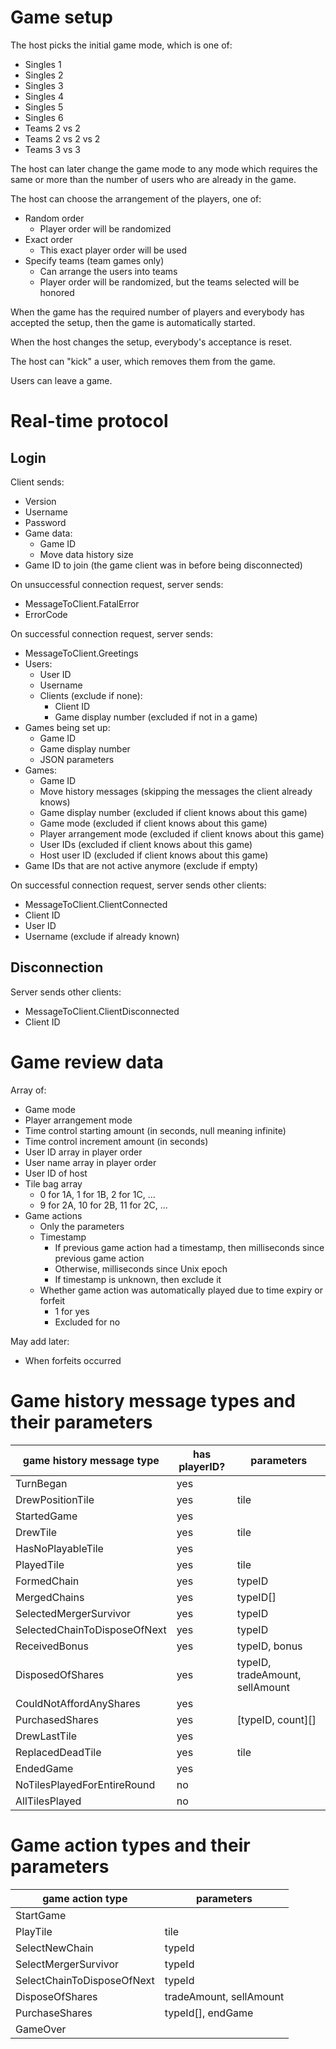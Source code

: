 # Game setup

The host picks the initial game mode, which is one of:

*   Singles 1
*   Singles 2
*   Singles 3
*   Singles 4
*   Singles 5
*   Singles 6
*   Teams 2 vs 2
*   Teams 2 vs 2 vs 2
*   Teams 3 vs 3

The host can later change the game mode to any mode which requires the same or more than the number of users who are already in the game.

The host can choose the arrangement of the players, one of:

*   Random order
    *   Player order will be randomized
*   Exact order
    *   This exact player order will be used
*   Specify teams (team games only)
    *   Can arrange the users into teams
    *   Player order will be randomized, but the teams selected will be honored

When the game has the required number of players and everybody has accepted the setup, then the game is automatically started.

When the host changes the setup, everybody's acceptance is reset.

The host can "kick" a user, which removes them from the game.

Users can leave a game.

# Real-time protocol

## Login

Client sends:

*   Version
*   Username
*   Password
*   Game data:
    *   Game ID
    *   Move data history size
*   Game ID to join (the game client was in before being disconnected)

On unsuccessful connection request, server sends:

*   MessageToClient.FatalError
*   ErrorCode

On successful connection request, server sends:

*   MessageToClient.Greetings
*   Users:
    *   User ID
    *   Username
    *   Clients (exclude if none):
        *   Client ID
        *   Game display number (excluded if not in a game)
*   Games being set up:
    *   Game ID
    *   Game display number
    *   JSON parameters
*   Games:
    *   Game ID
    *   Move history messages (skipping the messages the client already knows)
    *   Game display number (excluded if client knows about this game)
    *   Game mode (excluded if client knows about this game)
    *   Player arrangement mode (excluded if client knows about this game)
    *   User IDs (excluded if client knows about this game)
    *   Host user ID (excluded if client knows about this game)
*   Game IDs that are not active anymore (exclude if empty)

On successful connection request, server sends other clients:

*   MessageToClient.ClientConnected
*   Client ID
*   User ID
*   Username (exclude if already known)

## Disconnection

Server sends other clients:

*   MessageToClient.ClientDisconnected
*   Client ID

# Game review data

Array of:

*   Game mode
*   Player arrangement mode
*   Time control starting amount (in seconds, null meaning infinite)
*   Time control increment amount (in seconds)
*   User ID array in player order
*   User name array in player order
*   User ID of host
*   Tile bag array
    *   0 for 1A, 1 for 1B, 2 for 1C, ...
    *   9 for 2A, 10 for 2B, 11 for 2C, ...
*   Game actions
    *   Only the parameters
    *   Timestamp
        *   If previous game action had a timestamp, then milliseconds since previous game action
        *   Otherwise, milliseconds since Unix epoch
        *   If timestamp is unknown, then exclude it
    *   Whether game action was automatically played due to time expiry or forfeit
        *   1 for yes
        *   Excluded for no

May add later:

*   When forfeits occurred

# Game history message types and their parameters

| game history message type    | has playerID? | parameters                      |
| ---------------------------- | ------------- | ------------------------------- |
| TurnBegan                    | yes           |                                 |
| DrewPositionTile             | yes           | tile                            |
| StartedGame                  | yes           |                                 |
| DrewTile                     | yes           | tile                            |
| HasNoPlayableTile            | yes           |                                 |
| PlayedTile                   | yes           | tile                            |
| FormedChain                  | yes           | typeID                          |
| MergedChains                 | yes           | typeID[]                        |
| SelectedMergerSurvivor       | yes           | typeID                          |
| SelectedChainToDisposeOfNext | yes           | typeID                          |
| ReceivedBonus                | yes           | typeID, bonus                   |
| DisposedOfShares             | yes           | typeID, tradeAmount, sellAmount |
| CouldNotAffordAnyShares      | yes           |                                 |
| PurchasedShares              | yes           | [typeID, count][]               |
| DrewLastTile                 | yes           |                                 |
| ReplacedDeadTile             | yes           | tile                            |
| EndedGame                    | yes           |                                 |
| NoTilesPlayedForEntireRound  | no            |                                 |
| AllTilesPlayed               | no            |                                 |

# Game action types and their parameters

| game action type           | parameters              |
| -------------------------- | ----------------------- |
| StartGame                  |                         |
| PlayTile                   | tile                    |
| SelectNewChain             | typeId                  |
| SelectMergerSurvivor       | typeId                  |
| SelectChainToDisposeOfNext | typeId                  |
| DisposeOfShares            | tradeAmount, sellAmount |
| PurchaseShares             | typeId[], endGame       |
| GameOver                   |                         |
